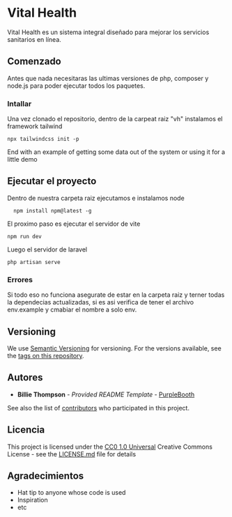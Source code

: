 # Vital Health

Vital Health es un sistema integral diseñado para mejorar los servicios sanitarios en línea.

## Comenzado

Antes que nada necesitaras las ultimas versiones de php, composer y node.js
 para poder ejecutar todos los paquetes.

### Intallar

Una vez clonado el repositorio, dentro de la carpeat raiz "vh" instalamos el framework tailwind

    npx tailwindcss init -p

End with an example of getting some data out of the system or using it
for a little demo

## Ejecutar el proyecto
Dentro de nuestra carpeta raiz ejecutamos e instalamos node

      npm install npm@latest -g

El proximo paso es ejecutar el servidor de vite

    npm run dev
Luego el servidor de laravel

    php artisan serve

### Errores

Si todo eso no funciona asegurate de estar en la carpeta raiz y terner todas la dependecias actualizadas, si es asi verifica de tener el archivo env.example y cmabiar el nombre a solo env.

## Versioning

We use [Semantic Versioning](http://semver.org/) for versioning. For the versions
available, see the [tags on this
repository](https://github.com/PurpleBooth/a-good-readme-template/tags).

## Autores

  - **Billie Thompson** - *Provided README Template* -
    [PurpleBooth](https://github.com/PurpleBooth)

See also the list of
[contributors](https://github.com/PurpleBooth/a-good-readme-template/contributors)
who participated in this project.

## Licencia

This project is licensed under the [CC0 1.0 Universal](LICENSE.md)
Creative Commons License - see the [LICENSE.md](LICENSE.md) file for
details

## Agradecimientos

  - Hat tip to anyone whose code is used
  - Inspiration
  - etc
